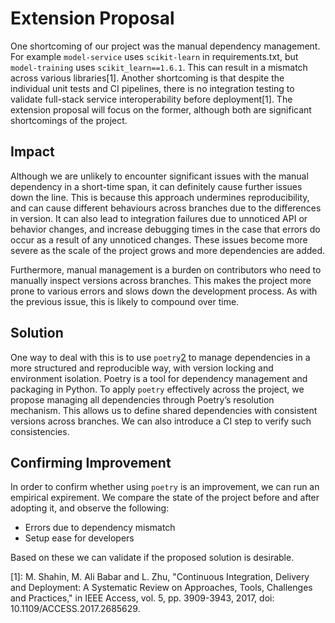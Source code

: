 # Extension Proposal

One shortcoming of our project was the manual dependency management. For example ```model-service``` uses ```scikit-learn``` in requirements.txt, but ```model-training``` uses ```scikit_learn==1.6.1```. This can result in a mismatch across various libraries[1]. Another shortcoming is that despite the individual unit tests and CI pipelines, there is no integration testing to validate full-stack service interoperability before deployment[1]. The extension proposal will focus on the former, although both are significant shortcomings of the project.

## Impact
Although we are unlikely to encounter significant issues with the manual dependency in a short-time span, it can definitely cause further issues down the line. This is because this approach undermines reproducibility, and can cause different behaviours across branches due to the differences in version. It can also lead to integration failures due to unnoticed API or behavior changes, and increase debugging times in the case that errors do occur as a result of any unnoticed changes. These issues become more severe as the scale of the project grows and more dependencies are added.

Furthermore, manual management is a burden on contributors who need to manually inspect versions across branches. This makes the project more prone to various errors and slows down the development process. As with the previous issue, this is likely to compound over time.

## Solution
One way to deal with this is to use ```poetry```[2] to manage dependencies in a more structured and reproducible way, with version locking and environment isolation. Poetry is a tool for dependency management and packaging in Python. To apply ```poetry``` effectively across the project, we propose managing all dependencies through Poetry’s resolution mechanism. This allows us to define shared dependencies with consistent versions across branches. We can also introduce a CI step to verify such consistencies.

## Confirming Improvement
In order to confirm whether using ```poetry``` is an improvement, we can run an empirical expirement. We compare the state of the project before and after adopting it, and observe the following:
- Errors due to dependency mismatch
- Setup ease for developers
  
 Based on these we can validate if the proposed solution is desirable.



[1]: M. Shahin, M. Ali Babar and L. Zhu, "Continuous Integration, Delivery and Deployment: A Systematic Review on Approaches, Tools, Challenges and Practices," in IEEE Access, vol. 5, pp. 3909-3943, 2017, doi: 10.1109/ACCESS.2017.2685629.

[2]: https://python-poetry.org/docs/dependency-specification/

